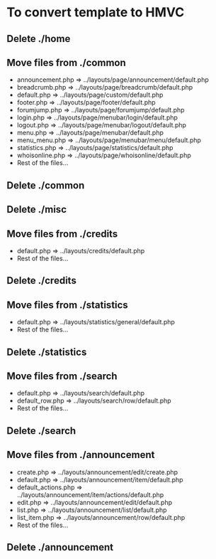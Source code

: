 # To convert template to HMVC

## Delete ./home

## Move files from ./common

* announcement.php => ../layouts/page/announcement/default.php
* breadcrumb.php => ../layouts/page/breadcrumb/default.php
* default.php => ../layouts/page/custom/default.php
* footer.php => ../layouts/page/footer/default.php
* forumjump.php => ../layouts/page/forumjump/default.php
* login.php => ../layouts/page/menubar/login/default.php
* logout.php => ../layouts/page/menubar/logout/default.php
* menu.php => ../layouts/page/menubar/default.php
* menu_menu.php => ../layouts/page/menubar/menu/default.php
* statistics.php => ../layouts/page/statistics/default.php
* whoisonline.php => ../layouts/page/whoisonline/default.php
* Rest of the files...

## Delete ./common

## Delete ./misc

## Move files from ./credits

* default.php => ../layouts/credits/default.php
* Rest of the files...

## Delete ./credits

## Move files from ./statistics

* default.php => ../layouts/statistics/general/default.php
* Rest of the files...

## Delete ./statistics

## Move files from ./search

* default.php => ../layouts/search/default.php
* default_row.php => ../layouts/search/row/default.php
* Rest of the files...

## Delete ./search

## Move files from ./announcement

* create.php => ../layouts/announcement/edit/create.php
* default.php => ../layouts/announcement/item/default.php
* default_actions.php => ../layouts/announcement/item/actions/default.php
* edit.php => ../layouts/announcement/edit/default.php
* list.php => ../layouts/announcement/list/default.php
* list_item.php => ../layouts/announcement/row/default.php
* Rest of the files...

## Delete ./announcement
